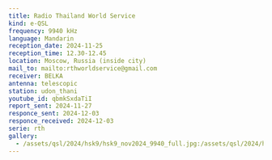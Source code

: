 ```yaml
---
title: Radio Thailand World Service
kind: e-QSL
frequency: 9940 kHz
language: Mandarin
reception_date: 2024-11-25
reception_time: 12.30-12.45
location: Moscow, Russia (inside city)
mail_to: mailto:rthworldservice@gmail.com
receiver: BELKA
antenna: telescopic
station: udon_thani
youtube_id: qbmkSxdaTiI
report_sent: 2024-11-27
responce_sent: 2024-12-03
responce_received: 2024-12-03
serie: rth
gallery:
  - /assets/qsl/2024/hsk9/hsk9_nov2024_9940_full.jpg:/assets/qsl/2024/hsk9/hsk9_nov2024_9940_small.jpg
---
```

